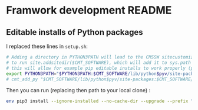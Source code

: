 # Framwork development README
## Editable installs of Python packages
I replaced these lines in `setup.sh`:
~~~bash
# Adding a directory in PYTHON3PATH will lead to the CMSSW sitecustomize.py (located at /cvmfs/cms.cern.ch/slc7_amd64_gcc10/external/python3/3.9.6-67e5cf5b4952101922f1d4c8474baa39/lib/python3.9/sitecustomize.py)
# to run site.addsitedir($CMT_SOFTWARE), which will add it to sys.path as well as load any .pth file therein
# this will allow for example pip editable installs to work properly (pip install -e )
export PYTHON3PATH="$PYTHON3PATH:$CMT_SOFTWARE/lib/python$pyv/site-packages:$CMT_SOFTWARE/lib64/python$pyv/site-packages"
# cmt_add_py "$CMT_SOFTWARE/lib/python$pyv/site-packages:$CMT_SOFTWARE/lib64/python$pyv/site-packages"
~~~

Then you can run (replacing then path to your local clone) : 
~~~bash
env pip3 install --ignore-installed --no-cache-dir --upgrade --prefix "$CMT_SOFTWARE" -e /home/llr/cms/cuisset/bbtautau/ZHbbtautau/frameworkDev/analysis_tools
~~~